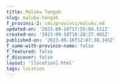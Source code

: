 ```yaml
---
title: Maluku Tengah
slug: maluku-tengah
f_provinsi-2: cms/provinsi/maluku.md
updated-on: '2023-09-10T17:55:04.511Z'
created-on: '2023-09-10T16:28:27.465Z'
published-on: '2023-09-16T12:07:38.345Z'
f_same-with-province-name: false
f_featured: false
f_discover: false
layout: '[location].html'
tags: location
---
```



